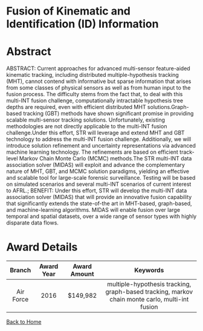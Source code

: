 
Fusion of Kinematic and Identification (ID) Information
=======================================================

# Abstract


ABSTRACT: Current approaches for advanced multi-sensor feature-aided kinematic tracking, including distributed multiple-hypothesis tracking (MHT), cannot contend with informative but sparse information that arises from some classes of physical sensors as well as from human input to the fusion process. The difficulty stems from the fact that, to deal with this multi-INT fusion challenge, computationally intractable hypothesis tree depths are required, even with efficient distributed MHT solutions.Graph-based tracking (GBT) methods have shown significant promise in providing scalable multi-sensor tracking solutions. Unfortunately, existing methodologies are not directly applicable to the multi-INT fusion challenge.Under this effort, STR will leverage and extend MHT and GBT technology to address the multi-INT fusion challenge. Additionally, we will introduce solution refinement and uncertainty representations via advanced machine learning technology. The refinements are based on efficient track-level Markov Chain Monte Carlo (MCMC) methods.The STR multi-INT data association solver (MIDAS) will exploit and advance the complementary nature of MHT, GBT, and MCMC solution paradigms, yielding an effective and scalable tool for large-scale forensic surveillance. Testing will be based on simulated scenarios and several multi-INT scenarios of current interest to AFRL.; BENEFIT: Under this effort, STR will develop the multi-INT data association solver (MIDAS) that will provide an innovative fusion capability that significantly extends the state-of-the art in MHT-based, graph-based, and machine-learning algorithms. MIDAS will enable fusion over large temporal and spatial datasets, over a wide range of sensor types with highly disparate data flows.  

# Award Details

|Branch|Award Year|Award Amount|Keywords|
| :---: | :---: | :---: | :---: |
|Air Force|2016|$149,982|multiple-hypothesis tracking, graph-based tracking, markov chain monte carlo, multi-int fusion|
  
  


[Back to Home](https://github.com/chrischow/dod_sbir_awards/DJ/#1379)